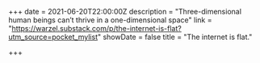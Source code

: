 +++
date = 2021-06-20T22:00:00Z
description = "Three-dimensional human beings can’t thrive in a one-dimensional space"
link = "https://warzel.substack.com/p/the-internet-is-flat?utm_source=pocket_mylist"
showDate = false
title = "The internet is flat."

+++
